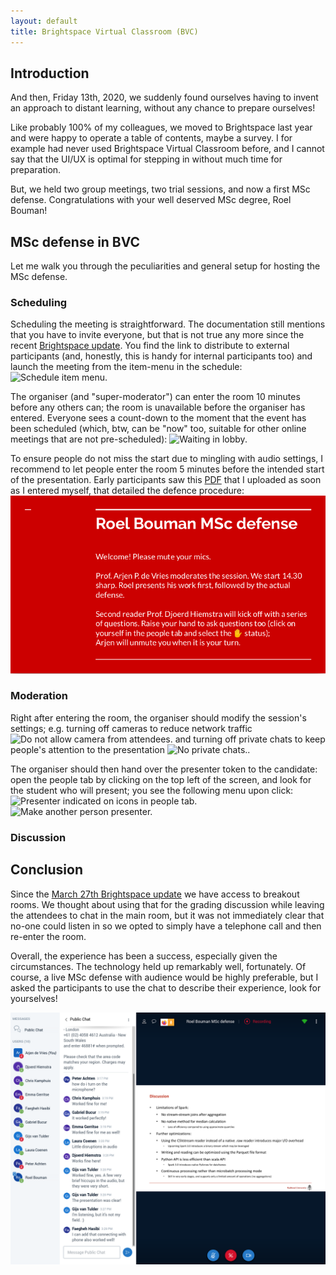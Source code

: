 ```yaml
---
layout: default
title: Brightspace Virtual Classroom (BVC)
---
```


## Introduction

And then, Friday 13th, 2020, we suddenly found ourselves having to invent an approach to distant learning,
without any chance to prepare ourselves!

Like probably 100% of my colleagues, we moved to Brightspace last year and were happy to operate a table of contents,
maybe a survey. I for example had never used Brightspace Virtual Classroom before, and I cannot say that the UI/UX 
is optimal for stepping in without much time for preparation.

But, we held two group meetings, two trial sessions, and now a first MSc defense.
Congratulations with your well deserved MSc degree, Roel Bouman!

## MSc defense in BVC

Let me walk you through the peculiarities and general setup for hosting the MSc defense.

### Scheduling

Scheduling the meeting is straightforward. The documentation still mentions that you have to invite everyone, but that
is not true any more since the recent [Brightspace update][update]. You find the link to distribute to external participants
(and, honestly, this is handy for internal participants too) and launch the meeting from the item-menu in the schedule:
![][item-menu-schedule]

The organiser (and "super-moderator") can enter the room 10 minutes before any others can; the room is unavailable
before the organiser has entered. Everyone sees a count-down to the moment that the event has been scheduled 
(which, btw, can be "now" too, suitable for other online meetings that are not pre-scheduled):
![][enter-meeting-room]

To ensure people do not miss the start due to mingling with audio settings, I recommend to let people enter the room 
5 minutes before the intended start of the presentation. Early participants saw this [PDF](roel-msc-welcome.pdf) that
I uploaded as soon as I entered myself, that detailed the defence procedure:
![Welcome slide][welcome]

### Moderation

Right after entering the room, the organiser should modify the session's settings; e.g. turning off cameras 
to reduce network traffic ![][no-cam] and turning off private chats to keep people's attention to the presentation 
![][no-priv-chat].

The organiser should then hand over the presenter token to the candidate: open the people tab by clicking on the 
top left of the screen, and look for the student who will present; you see the following menu upon click:
![][moderator-presenter]
![][presenter]

### Discussion


## Conclusion

Since the [March 27th Brightspace update][update] we have access to breakout rooms. We thought about using that for 
the grading discussion while leaving the attendees to chat in the main room, but it was not immediately clear that
no-one could listen in so we opted to simply have a telephone call and then re-enter the room.

Overall, the experience has been a success, especially given the circumstances. The technology held up remarkably well, 
fortunately. Of course, a live MSc defense with audience would be highly preferable, but I asked the participants to 
use the chat to describe their experience, look for yourselves!

![BVC screenshot][overview]

[welcome]:               roel-msc-welcome.png                        "Welcome to the session."
[overview]:              BVC-overview.png                            "Brightspace Virtual Classroom during defense."
[item-menu-schedule]:    BVC-item-menu-schedule.png                  "Schedule item menu."
[enter-meeting-room]:    BVC-lobby-enter-meeting-room-in-9-min.png   "Waiting in lobby."
[moderator-presenter]:   BVC-make-moderator-or-presenter.png         "Presenter indicated on icons in people tab."
[presenter]:             BVC-presenter.png                           "Make another person presenter."
[no-cam]:                BVC-settings-no-camera.png                  "Do not allow camera from attendees."
[no-priv-chat]:          BVC-settings-no-priv-chat.png               "No private chats."
[upload-etc]:            BVC-upload-poll-muteAll.png                 "Upload PDF etc."

[update]: https://ru-werkinstructies.screenstepslive.com/s/Teacher/m/84405/l/1223105-what-s-new-march-2020 "Update 27/3/2020"

